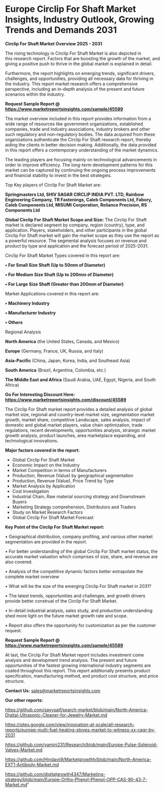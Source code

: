 # Europe Circlip For Shaft Market Insights, Industry Outlook, Growing Trends and Demands 2031

<Strong> Circlip For Shaft Market Overview 2025 - 2031</strong>

The rising technology in Circlip For Shaft Market is also depicted in this research report. Factors that are boosting the growth of the market, and giving a positive push to thrive in the global market is explained in detail.

Furthermore, the report highlights on emerging trends, significant drivers, challenges, and opportunities, providing all necessary data for thriving in the industry. This report market research offers a comprehensive perspective, including an in-depth analysis of the present and future scenarios within the industry.

<strong>Request Sample Report @ <a href=https://www.marketreportsinsights.com/sample/45589>https://www.marketreportsinsights.com/sample/45589</a></strong>

The market overview included in this report provides information from a wide range of resources like government organizations, established companies, trade and industry associations, industry brokers and other such regulatory and non-regulatory bodies. The data acquired from these organizations authenticate the Circlip For Shaft research report, thereby aiding the clients in better decision making. Additionally, the data provided in this report offers a contemporary understanding of the market dynamics.

The leading players are focusing mainly on technological advancements in order to improve efficiency. The long-term development patterns for this market can be captured by continuing the ongoing process improvements and financial stability to invest in the best strategies.

Top Key players of Circlip For Shaft Market are:

<strong>Springmasters Ltd, SHIV SAGAR CIRCLIP INDIA PVT. LTD, Rainbow Engineering Company, TR Fastenings, Caleb Components Ltd, Fabory, Caleb Components Ltd, MISUMI Corporation, Reliance Precision, RS Components Ltd</strong>

<strong><b>Global Circlip For Shaft Market Scope and Size:</b></strong>
The Circlip For Shaft market is declared segment by company, region (country), type, and application. Players, stakeholders, and other participants in the global Circlip For Shaft market will gain the market scope as they use the report as a powerful resource. The segmental analysis focuses on revenue and product by type and application and the forecast period of 2025-2031.

Circlip For Shaft Market Types covered in this report are:

<strong>•  For Small Size Shaft (Up to 50mm of Diameter)

•  For Medium Size Shaft (Up to 200mm of Diameter)

•  For Large Size Shaft (Greater than 200mm of Diameter)</strong>

Market Applications covered in this report are:

<strong>•  Machinery Industry

•  Manufacturer Industry

•  Others</strong> 

Regional Analysis

<strong>North America</strong> (the United States, Canada, and Mexico)

<strong>Europe</strong> (Germany, France, UK, Russia, and Italy)

<strong>Asia-Pacific</strong> (China, Japan, Korea, India, and Southeast Asia)

<strong>South America</strong> (Brazil, Argentina, Colombia, etc.)

<strong>The Middle East and Africa</strong> (Saudi Arabia, UAE, Egypt, Nigeria, and South Africa)

<strong>Go For Interesting Discount Here: <a href=https://www.marketreportsinsights.com/discount/45589>https://www.marketreportsinsights.com/discount/45589</a></strong>

The Circlip For Shaft market report provides a detailed analysis of global market size, regional and country-level market size, segmentation market growth, market share, competitive Landscape, sales analysis, impact of domestic and global market players, value chain optimization, trade regulations, recent developments, opportunities analysis, strategic market growth analysis, product launches, area marketplace expanding, and technological innovations.

<strong><b>Major factors covered in the report:</b></strong>
<ul>
  <li>Global Circlip For Shaft Market </li>
  <li>Economic Impact on the Industry</li>
  <li>Market Competition in terms of Manufacturers</li>
  <li>Production, Revenue (Value) by geographical segmentation</li>
  <li>Production, Revenue (Value), Price Trend by Type</li>
  <li>Market Analysis by Application</li>
  <li>Cost Investigation</li>
  <li>Industrial Chain, Raw material sourcing strategy and Downstream Buyers</li>
  <li>Marketing Strategy comprehension, Distributors and Traders</li>
  <li>Study on Market Research Factors</li>
  <li>Global Circlip For Shaft Market Forecast</li>
</ul>

<strong><b>Key Point of the Circlip For Shaft Market report:</b></strong>

• Geographical distribution, company profiling, and various other market segmentation are provided in the report.

• For better understanding of the global Circlip For Shaft market status, the accurate market valuation which comprises of size, share, and revenue are also covered.

• Analysis of the competitive dynamic factors better extrapolate the complete market overview

• What will be the size of the emerging Circlip For Shaft market in 2031?

• The latest trends, opportunities and challenges, and growth drivers provide better construal of the Circlip For Shaft Market.

• In-detail industrial analysis, sales study, and production understanding shed more light on the future market growth rate and scope.

• Report also offers the opportunity for customization as per the customer request.

<strong>Request Sample Report @ <a href=https://www.marketreportsinsights.com/sample/45589>https://www.marketreportsinsights.com/sample/45589</a></strong>

At last, the Circlip For Shaft Market report includes investment come analysis and development trend analysis. The present and future opportunities of the fastest growing international industry segments are coated throughout this report. This report additionally presents product specification, manufacturing method, and product cost structure, and price structure.

<strong>Contact Us:</strong>
sales@marketreportsinsights.com

<strong>Our other reports:</strong>

<a href=https://github.com/sayysaif/search-market/blob/main/North-America-Digital-Ultrasonic-Cleaner-for-Jewelry-Market.md>https://github.com/sayysaif/search-market/blob/main/North-America-Digital-Ultrasonic-Cleaner-for-Jewelry-Market.md</a>

<a href=https://sites.google.com/view/innovation-at-scale/all-research-reports/europe-multi-fuel-heating-stoves-market-to-witness-xx-cagr-by-2031>https://sites.google.com/view/innovation-at-scale/all-research-reports/europe-multi-fuel-heating-stoves-market-to-witness-xx-cagr-by-2031</a>

<a href=https://github.com/yamini231/Research/blob/main/Europe-Pulse-Solenoid-Valves-Market.md>https://github.com/yamini231/Research/blob/main/Europe-Pulse-Solenoid-Valves-Market.md</a>

<a href=https://github.com/Hindavii9/Marketgrowthh/blob/main/North-America-EXT1-Antibody-Market.md>https://github.com/Hindavii9/Marketgrowthh/blob/main/North-America-EXT1-Antibody-Market.md</a>

<a href=https://github.com/digitalgrowth4347/Marketing-strategy/blob/main/Europe-Ortho-Phenyl-Phenol-OPP-CAS-90-43-7-Market.md>https://github.com/digitalgrowth4347/Marketing-strategy/blob/main/Europe-Ortho-Phenyl-Phenol-OPP-CAS-90-43-7-Market.md</a>"
